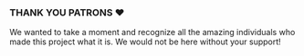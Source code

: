 ### THANK YOU PATRONS :heart:
We wanted to take a moment and recognize all the amazing individuals who made this project what it is. We would not be here without your support! 
